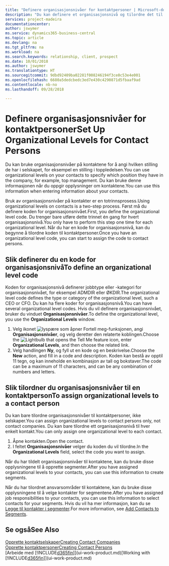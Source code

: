 ```yaml
---
title: "Definere organisasjonsnivåer for kontaktpersoner | Microsoft-dokumentasjon"
description: "Du kan definere et organisasjonsnivå og tilordne det til kontakten for å angi hvilken stilling de har i selskapet sitt, for eksempel en stilling i toppledelsen."
services: project-madeira
documentationcenter: 
author: jswymer
ms.service: dynamics365-business-central
ms.topic: article
ms.devlang: na
ms.tgt_pltfrm: na
ms.workload: na
ms.search.keywords: relationship, client, prospect
ms.date: 10/01/2018
ms.author: jswymer
ms.translationtype: HT
ms.sourcegitcommit: 9dbd92409ba02281f008246194f3ce0c53e4e001
ms.openlocfilehash: 6680a5dedcbedc3ed7e430c4290871d5fbaaf9ad
ms.contentlocale: nb-no
ms.lasthandoff: 09/28/2018

---
```

# <a name="set-up-organizational-levels-for-contact-persons"></a><span data-ttu-id="737f4-103">Definere organisasjonsnivåer for kontaktpersoner</span><span class="sxs-lookup"><span data-stu-id="737f4-103">Set Up Organizational Levels for Contact Persons</span></span>
<span data-ttu-id="737f4-104">Du kan bruke organisasjonsnivåer på kontaktene for å angi hvilken stilling de har i selskapet, for eksempel en stilling i toppledelsen.</span><span class="sxs-lookup"><span data-stu-id="737f4-104">You can use organizational levels on your contacts to specify which position they have in the company, for example, top management.</span></span> <span data-ttu-id="737f4-105">Du kan bruke denne informasjonen når du oppgir opplysninger om kontaktene.</span><span class="sxs-lookup"><span data-stu-id="737f4-105">You can use this information when entering information about your contacts.</span></span>

<span data-ttu-id="737f4-106">Bruk av organisasjonsnivåer på kontakter er en totrinnsprosess.</span><span class="sxs-lookup"><span data-stu-id="737f4-106">Using organizational levels on contacts is a two-step process.</span></span> <span data-ttu-id="737f4-107">Først må du definere koden for organisasjonsnivået.</span><span class="sxs-lookup"><span data-stu-id="737f4-107">First, you define the organizational level code.</span></span> <span data-ttu-id="737f4-108">Du trenger bare utføre dette trinnet én gang for hvert organisasjonsnivå.</span><span class="sxs-lookup"><span data-stu-id="737f4-108">You only have to perform this step one time for each organizational level.</span></span> <span data-ttu-id="737f4-109">Når du har en kode for organisasjonsnivå, kan du begynne å tilordne koden til kontaktpersoner.</span><span class="sxs-lookup"><span data-stu-id="737f4-109">Once you have an organizational level code, you can start to assign the code to contact persons.</span></span>

## <a name="to-define-an-organizational-level-code"></a><span data-ttu-id="737f4-110">Slik definerer du en kode for organisasjonsnivå</span><span class="sxs-lookup"><span data-stu-id="737f4-110">To define an organizational level code</span></span>
<span data-ttu-id="737f4-111">Koden for organisasjonsnivå definerer jobbtype eller -kategori for organisasjonsnivået, for eksempel ADMDIR eller ØKDIR.</span><span class="sxs-lookup"><span data-stu-id="737f4-111">The organizational level code defines the type or category of the organizational level, such a CEO  or CFO.</span></span> <span data-ttu-id="737f4-112">Du kan ha flere koder for organisasjonsnivå.</span><span class="sxs-lookup"><span data-stu-id="737f4-112">You can have several organizational level codes.</span></span> <span data-ttu-id="737f4-113">Hvis du vil definere organisasjonsnivået, bruker du vinduet **Organisasjonsnivåer**.</span><span class="sxs-lookup"><span data-stu-id="737f4-113">To define the organizational level, you use the **Organizational Levels** window.</span></span>

1. <span data-ttu-id="737f4-114">Velg ikonet ![lyspære som åpner Fortell meg-funksjonen](media/ui-search/search_small.png "Fortell hva du vil gjøre"), angi **Organisasjonsnivåer**, og velg deretter den relaterte koblingen.</span><span class="sxs-lookup"><span data-stu-id="737f4-114">Choose the ![Lightbulb that opens the Tell Me feature](media/ui-search/search_small.png "Tell me what you want to do") icon, enter **Organizational Levels**, and then choose the related link.</span></span>
2. <span data-ttu-id="737f4-115">Velg handlingen **Ny**, og fyll ut en kode og en beskrivelse.</span><span class="sxs-lookup"><span data-stu-id="737f4-115">Choose the **New** action, and fill in a code and description.</span></span> <span data-ttu-id="737f4-116">Koden kan bestå av opptil 11 tegn, og kan inneholde en kombinasjon av tall og bokstaver.</span><span class="sxs-lookup"><span data-stu-id="737f4-116">The code can be a maximum of 11 characters, and can be any combination of numbers and letters.</span></span>

## <a name="to-assign-organizational-levels-to-a-contact-person"></a><span data-ttu-id="737f4-117">Slik tilordner du organisasjonsnivåer til en kontaktperson</span><span class="sxs-lookup"><span data-stu-id="737f4-117">To assign organizational levels to a contact person</span></span>
<span data-ttu-id="737f4-118">Du kan bare tilordne organisasjonsnivåer til kontaktpersoner, ikke selskaper.</span><span class="sxs-lookup"><span data-stu-id="737f4-118">You can assign organizational levels to contact persons only, not contact companies.</span></span> <span data-ttu-id="737f4-119">Du kan bare tilordne ett organisasjonsnivå til hver enkelt kontakt.</span><span class="sxs-lookup"><span data-stu-id="737f4-119">You can only assign one organizational level to each contact.</span></span>

1. <span data-ttu-id="737f4-120">Åpne kontakten.</span><span class="sxs-lookup"><span data-stu-id="737f4-120">Open the contact.</span></span>
2. <span data-ttu-id="737f4-121">I feltet **Organisasjonsnivåer** velger du koden du vil tilordne.</span><span class="sxs-lookup"><span data-stu-id="737f4-121">In the **Organizational Levels** field, select the code you want to assign.</span></span>

<span data-ttu-id="737f4-122">Når du har tildelt organisasjonsnivåer til kontaktene, kan du bruke disse opplysningene til å opprette segmenter.</span><span class="sxs-lookup"><span data-stu-id="737f4-122">After you have assigned organizational levels to your contacts, you can use this information to create segments.</span></span>

<span data-ttu-id="737f4-123">Når du har tilordnet ansvarsområder til kontaktene, kan du bruke disse opplysningene til å velge kontakter for segmentene.</span><span class="sxs-lookup"><span data-stu-id="737f4-123">After you have assigned job responsibilities to your contacts, you can use this information to select contacts for your segments.</span></span> <span data-ttu-id="737f4-124">Hvis du vil ha mer informasjon, kan du se [Legge til kontakter i segmenter](marketing-add-contact-segment.md).</span><span class="sxs-lookup"><span data-stu-id="737f4-124">For more information, see [Add Contacts to Segments](marketing-add-contact-segment.md).</span></span>

## <a name="see-also"></a><span data-ttu-id="737f4-125">Se også</span><span class="sxs-lookup"><span data-stu-id="737f4-125">See Also</span></span>
[<span data-ttu-id="737f4-126">Opprette kontaktselskaper</span><span class="sxs-lookup"><span data-stu-id="737f4-126">Creating Contact Companies</span></span>](marketing-create-contact-companies.md)  
[<span data-ttu-id="737f4-127">Opprette kontaktpersoner</span><span class="sxs-lookup"><span data-stu-id="737f4-127">Creating Contact Persons</span></span>](marketing-create-contact-persons.md)  
<span data-ttu-id="737f4-128">[Arbeide med [!INCLUDE[d365fin](includes/d365fin_md.md)]](ui-work-product.md)</span><span class="sxs-lookup"><span data-stu-id="737f4-128">[Working with [!INCLUDE[d365fin](includes/d365fin_md.md)]](ui-work-product.md)</span></span>  

